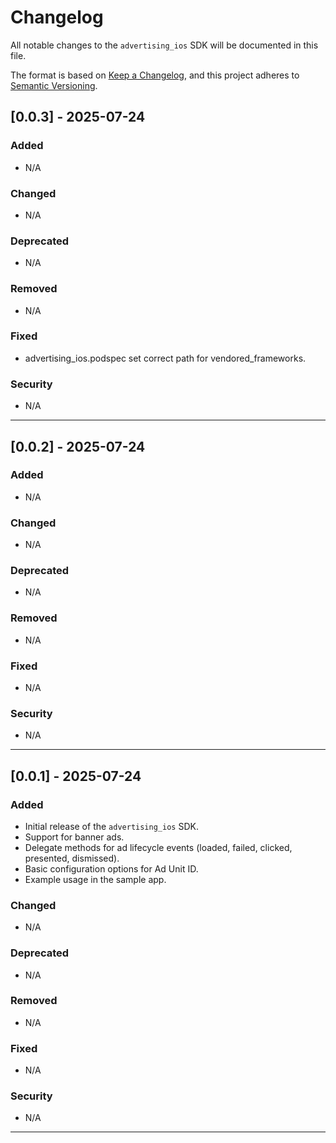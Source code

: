 # Changelog

All notable changes to the `advertising_ios` SDK will be documented in this file.

The format is based on [Keep a Changelog](https://keepachangelog.com/en/1.0.0/),
and this project adheres to [Semantic Versioning](https://semver.org/spec/v2.0.0.html).

## [0.0.3] - 2025-07-24

### Added

- N/A

### Changed

- N/A

### Deprecated

- N/A

### Removed

- N/A

### Fixed

- advertising_ios.podspec set correct path for vendored_frameworks.

### Security

- N/A

---

## [0.0.2] - 2025-07-24

### Added

- N/A

### Changed

- N/A

### Deprecated

- N/A

### Removed

- N/A

### Fixed

- N/A

### Security

- N/A

---

## [0.0.1] - 2025-07-24

### Added

- Initial release of the `advertising_ios` SDK.
- Support for banner ads.
- Delegate methods for ad lifecycle events (loaded, failed, clicked, presented, dismissed).
- Basic configuration options for Ad Unit ID.
- Example usage in the sample app.

### Changed

- N/A

### Deprecated

- N/A

### Removed

- N/A

### Fixed

- N/A

### Security

- N/A

---